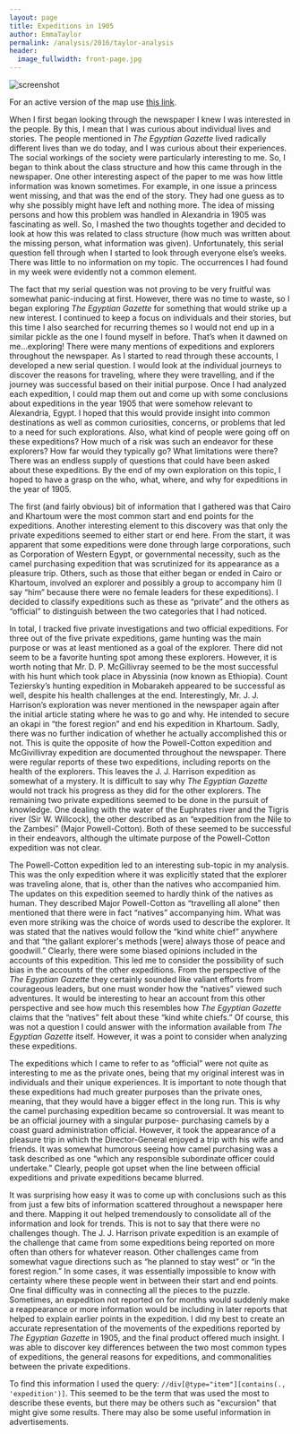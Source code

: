 ```yaml
---
layout: page
title: Expeditions in 1905
author: EmmaTaylor
permalink: /analysis/2016/taylor-analysis
header:
  image_fullwidth: front-page.jpg
---
```

![screenshot](https://github.com/dig-eg-gaz/dig-eg-gaz.github.io/blob/master/images/analysis-images/taylor-screenshot.png?raw=true "screenshot")

For an active version of the map use [this link](https://www.google.com/maps/d/u/0/edit?hl=en&hl=en&authuser=0&authuser=0&mid=1Z635UmfacpWIsL5lFI6Fqjp49zE&ll=20.142270705063122%2C-24.702435828124862&z=3).

When I first began looking through the newspaper I knew I was interested in the people. By this, I mean that I was curious about individual lives and stories. The people mentioned in *The Egyptian Gazette* lived radically different lives than we do today, and I was curious about their experiences. The social workings of the society were particularly interesting to me. So, I began to think about the class structure and how this came through in the newspaper. One other interesting aspect of the paper to me was how little information was known sometimes. For example, in one issue a princess went missing, and that was the end of the story. They had one guess as to why she possibly might have left and nothing more. The idea of missing persons and how this problem was handled in Alexandria in 1905 was fascinating as well. So, I mashed the two thoughts together and decided to look at how this was related to class structure (how much was written about the missing person, what information was given). Unfortunately, this serial question fell through when I started to look through everyone else’s weeks. There was little to no information on my topic. The occurrences I had found in my week were evidently not a common element.

The fact that my serial question was not proving to be very fruitful was somewhat panic-inducing at first. However, there was no time to waste, so I began exploring *The Egyptian Gazette* for something that would strike up a new interest. I continued to keep a focus on individuals and their stories, but this time I also searched for recurring themes so I would not end up in a similar pickle as the one I found myself in before. That’s when it dawned on me…exploring! There were many mentions of expeditions and explorers throughout the newspaper. As I started to read through these accounts, I developed a new serial question. I would look at the individual journeys to discover the reasons for traveling, where they were travelling, and if the journey was successful based on their initial purpose. Once I had analyzed each expedition, I could map them out and come up with some conclusions about expeditions in the year 1905 that were somehow relevant to Alexandria, Egypt. I hoped that this would provide insight into common destinations as well as common curiosities, concerns, or problems that led to a need for such explorations. Also, what kind of people were going off on these expeditions? How much of a risk was such an endeavor for these explorers? How far would they typically go? What limitations were there? There was an endless supply of questions that could have been asked about these expeditions. By the end of my own exploration on this topic, I hoped to have a grasp on the who, what, where, and why for expeditions in the year of 1905.

The first (and fairly obvious) bit of information that I gathered was that Cairo and Khartoum were the most common start and end points for the expeditions. Another interesting element to this discovery was that only the private expeditions seemed to either start or end here. From the start, it was apparent that some expeditions were done through large corporations, such as Corporation of Western Egypt, or governmental necessity, such as the camel purchasing expedition that was scrutinized for its appearance as a pleasure trip. Others, such as those that either began or ended in Cairo or Khartoum, involved an explorer and possibly a group to accompany him (I say “him” because there were no female leaders for these expeditions). I decided to classify expeditions such as these as “private” and the others as “official” to distinguish between the two categories that I had noticed.

In total, I tracked five private investigations and two official expeditions. For three out of the five private expeditions, game hunting was the main purpose or was at least mentioned as a goal of the explorer. There did not seem to be a favorite hunting spot among these explorers. However, it is worth noting that Mr. D. P. McGillivray seemed to be the most successful with his hunt which took place in Abyssinia (now known as Ethiopia). Count Teziersky’s hunting expedition in Mobarakeh appeared to be successful as well, despite his health challenges at the end. Interestingly, Mr. J. J. Harrison’s exploration was never mentioned in the newspaper again after the initial article stating where he was to go and why. He intended to secure an okapi in “the forest region” and end his expedition in Khartoum. Sadly, there was no further indication of whether he actually accomplished this or not. This is quite the opposite of how the Powell-Cotton expedition and McGivillivray expedition are documented throughout the newspaper. There were regular reports of these two expeditions, including reports on the health of the explorers. This leaves the J. J. Harrison expedition as somewhat of a mystery. It is difficult to say why *The Egyptian Gazette* would not track his progress as they did for the other explorers. The remaining two private expeditions seemed to be done in the pursuit of knowledge. One dealing with the water of the Euphrates river and the Tigris river (Sir W. Willcock), the other described as an “expedition from the Nile to the Zambesi” (Major Powell-Cotton). Both of these seemed to be successful in their endeavors, although the ultimate purpose of the Powell-Cotton expedition was not clear.

The Powell-Cotton expedition led to an interesting sub-topic in my analysis. This was the only expedition where it was explicitly stated that the explorer was traveling alone, that is, other than the natives who accompanied him. The updates on this expedition seemed to hardly think of the natives as human. They described Major Powell-Cotton as “travelling all alone” then mentioned that there were in fact “natives” accompanying him. What was even more striking was the choice of words used to describe the explorer. It was stated that the natives would follow the “kind white chief” anywhere and that “the gallant explorer's methods [were] always those of peace and goodwill.” Clearly, there were some biased opinions included in the accounts of this expedition. This led me to consider the possibility of such bias in the accounts of the other expeditions. From the perspective of the *The Egyptian Gazette* they certainly sounded like valiant efforts from courageous leaders, but one must wonder how the “natives” viewed such adventures. It would be interesting to hear an account from this other perspective and see how much this resembles how *The Egyptian Gazette* claims that the “natives” felt about these “kind white chiefs.” Of course, this was not a question I could answer with the information available from *The Egyptian Gazette* itself. However, it was a point to consider when analyzing these expeditions.

The expeditions which I came to refer to as “official” were not quite as interesting to me as the private ones, being that my original interest was in individuals and their unique experiences. It is important to note though that these expeditions had much greater purposes than the private ones, meaning, that they would have a bigger effect in the long run. This is why the camel purchasing expedition became so controversial. It was meant to be an official journey with a singular purpose- purchasing camels by a coast guard administration official. However, it took the appearance of a pleasure trip in which the Director-General enjoyed a trip with his wife and friends. It was somewhat humorous seeing how camel purchasing was a task described as one “which any responsible subordinate officer could undertake.” Clearly, people got upset when the line between official expeditions and private expeditions became blurred.  

It was surprising how easy it was to come up with conclusions such as this from just a few bits of information scattered throughout a newspaper here and there. Mapping it out helped tremendously to consolidate all of the information and look for trends. This is not to say that there were no challenges though. The J. J. Harrison private expedition is an example of the challenge that came from some expeditions being reported on more often than others for whatever reason. Other challenges came from somewhat vague directions such as “he planned to stay west” or “in the forest region.” In some cases, it was essentially impossible to know with certainty where these people went in between their start and end points. One final difficulty was in connecting all the pieces to the puzzle. Sometimes, an expedition  not reported on for months would suddenly make a reappearance or more information would be including in later reports that helped to explain earlier points in the expedition. I did my best to create an accurate representation of the movements of the expeditions reported by *The Egyptian Gazette* in 1905, and the final product offered much insight. I was able to discover key differences between the two most common types of expeditions, the general reasons for expeditions, and commonalities between the private expeditions.

To find this information I used the query: `//div[@type="item"][contains(., 'expedition')]`. This seemed to be the term that was used the most to describe these events, but there may be others such as "excursion" that might give some results. There may also be some useful information in advertisements.

